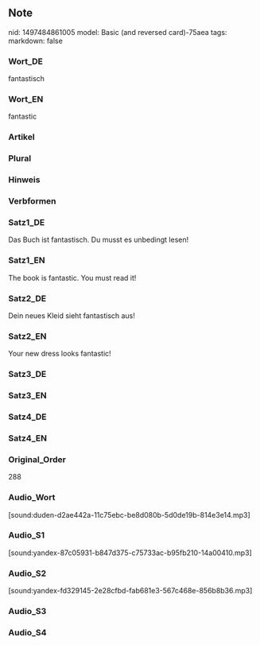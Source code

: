 ## Note
nid: 1497484861005
model: Basic (and reversed card)-75aea
tags: 
markdown: false

### Wort_DE
fantastisch

### Wort_EN
fantastic

### Artikel


### Plural


### Hinweis


### Verbformen


### Satz1_DE
Das Buch ist fantastisch. Du musst es unbedingt lesen!

### Satz1_EN
The book is fantastic. You must read it!

### Satz2_DE
Dein neues Kleid sieht fantastisch aus!

### Satz2_EN
Your new dress looks fantastic!

### Satz3_DE


### Satz3_EN


### Satz4_DE


### Satz4_EN


### Original_Order
288

### Audio_Wort
[sound:duden-d2ae442a-11c75ebc-be8d080b-5d0de19b-814e3e14.mp3]

### Audio_S1
[sound:yandex-87c05931-b847d375-c75733ac-b95fb210-14a00410.mp3]

### Audio_S2
[sound:yandex-fd329145-2e28cfbd-fab681e3-567c468e-856b8b36.mp3]

### Audio_S3


### Audio_S4


